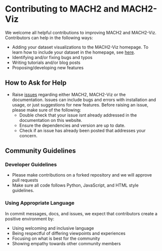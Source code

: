<!-- markdownlint-disable MD007 -->

# Contributing to MACH2 and MACH2-Viz

We welcome all helpful contributions to improving MACH2 and MACH2-Viz. Contributors can help in the following ways:

- Adding your dataset visualizations to the MACH2-Viz homepage. To learn how to include your dataset in the homepage, see [here](upload.md).
- Identifying and/or fixing bugs and typos
- Writing tutorials and/or blog posts
- Proposing/developing new features

## How to Ask for Help

- Raise [issues](https://github.com/elkebir-group/MACH2/issues) regarding either MACH2, MACH2-Viz or the documentation. Issues can include bugs and errors with installation and usage, or just suggestions for new features. Before raising an issue, please make sure of the following:
    - Double check that your issue isnt already addressed in the documentation on this website.
    - Ensure the dependencies and version are up to date.
    - Check if an issue has already been posted that addresses your concern.

## Community Guidelines

### Developer Guidelines

- Please make contributions on a forked repository and we will approve pull requests
- Make sure all code follows Python, JavaScript, and HTML style guidelines.

### Using Appropriate Language

In commit messages, docs, and issues, we expect that contributors create a positive environment by:

- Using welcoming and inclusive language
- Being respectful of differing viewpoints and experiences
- Focusing on what is best for the community
- Showing empathy towards other community members
